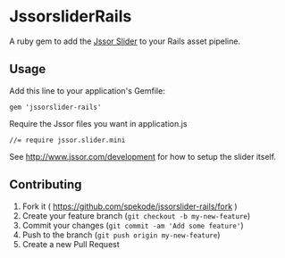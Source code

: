 # JssorsliderRails

A ruby gem to add the [Jssor Slider](https://github.com/jssor/slider) to your Rails asset pipeline.

## Usage

Add this line to your application's Gemfile:

    gem 'jssorslider-rails'

Require the Jssor files you want in application.js

    //= require jssor.slider.mini

See http://www.jssor.com/development for how to setup the slider itself.

## Contributing

1. Fork it ( https://github.com/spekode/jssorslider-rails/fork )
2. Create your feature branch (`git checkout -b my-new-feature`)
3. Commit your changes (`git commit -am 'Add some feature'`)
4. Push to the branch (`git push origin my-new-feature`)
5. Create a new Pull Request
